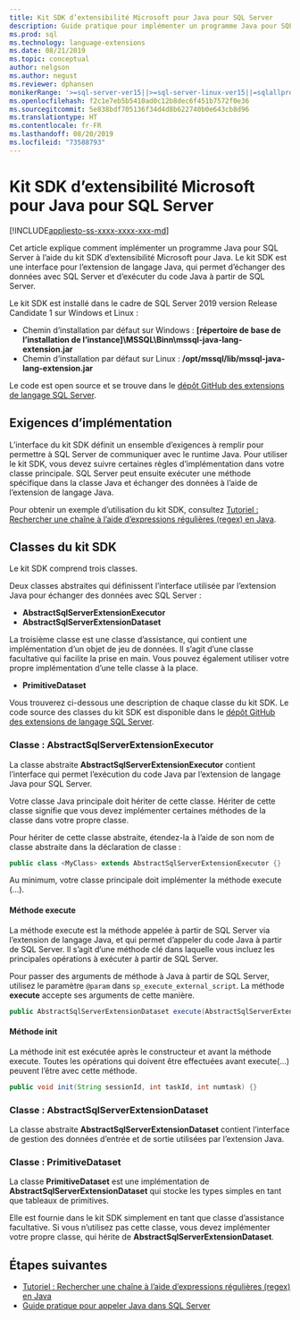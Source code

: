 ```yaml
---
title: Kit SDK d’extensibilité Microsoft pour Java pour SQL Server
description: Guide pratique pour implémenter un programme Java pour SQL Server à l’aide du kit SDK d’extensibilité Microsoft pour Java.
ms.prod: sql
ms.technology: language-extensions
ms.date: 08/21/2019
ms.topic: conceptual
author: nelgson
ms.author: negust
ms.reviewer: dphansen
monikerRange: '>=sql-server-ver15||>=sql-server-linux-ver15||=sqlallproducts-allversions'
ms.openlocfilehash: f2c1e7eb5b5410ad0c12b8dec6f451b7572f0e36
ms.sourcegitcommit: 5e838bdf705136f34d4d8b622740b0e643cb8d96
ms.translationtype: HT
ms.contentlocale: fr-FR
ms.lasthandoff: 08/20/2019
ms.locfileid: "73588793"
---
```

# <a name="microsoft-extensibility-sdk-for-java-for-sql-server"></a>Kit SDK d’extensibilité Microsoft pour Java pour SQL Server
[!INCLUDE[appliesto-ss-xxxx-xxxx-xxx-md](../../includes/appliesto-ss-xxxx-xxxx-xxx-md.md)]

Cet article explique comment implémenter un programme Java pour SQL Server à l’aide du kit SDK d’extensibilité Microsoft pour Java. Le kit SDK est une interface pour l’extension de langage Java, qui permet d’échanger des données avec SQL Server et d’exécuter du code Java à partir de SQL Server.

Le kit SDK est installé dans le cadre de SQL Server 2019 version Release Candidate 1 sur Windows et Linux :

+ Chemin d’installation par défaut sur Windows : **[répertoire de base de l’installation de l’instance]\MSSQL\Binn\mssql-java-lang-extension.jar**
+ Chemin d’installation par défaut sur Linux : **/opt/mssql/lib/mssql-java-lang-extension.jar**

Le code est open source et se trouve dans le [dépôt GitHub des extensions de langage SQL Server](https://github.com/microsoft/sql-server-language-extensions).

## <a name="implementation-requirements"></a>Exigences d’implémentation

L’interface du kit SDK définit un ensemble d’exigences à remplir pour permettre à SQL Server de communiquer avec le runtime Java. Pour utiliser le kit SDK, vous devez suivre certaines règles d’implémentation dans votre classe principale. SQL Server peut ensuite exécuter une méthode spécifique dans la classe Java et échanger des données à l’aide de l’extension de langage Java.

Pour obtenir un exemple d’utilisation du kit SDK, consultez [Tutoriel : Rechercher une chaîne à l’aide d’expressions régulières (regex) en Java](../tutorials/search-for-string-using-regular-expressions-in-java.md).

## <a name="sdk-classes"></a>Classes du kit SDK

Le kit SDK comprend trois classes.

Deux classes abstraites qui définissent l’interface utilisée par l’extension Java pour échanger des données avec SQL Server :

- **AbstractSqlServerExtensionExecutor**
- **AbstractSqlServerExtensionDataset**

La troisième classe est une classe d’assistance, qui contient une implémentation d’un objet de jeu de données. Il s’agit d’une classe facultative qui facilite la prise en main. Vous pouvez également utiliser votre propre implémentation d’une telle classe à la place.

- **PrimitiveDataset**

Vous trouverez ci-dessous une description de chaque classe du kit SDK. Le code source des classes du kit SDK est disponible dans le [dépôt GitHub des extensions de langage SQL Server](https://github.com/microsoft/sql-server-language-extensions/tree/master/language-extensions/java/sdk).

### <a name="class-abstractsqlserverextensionexecutor"></a>Classe : AbstractSqlServerExtensionExecutor

La classe abstraite **AbstractSqlServerExtensionExecutor** contient l’interface qui permet l’exécution du code Java par l’extension de langage Java pour SQL Server.

Votre classe Java principale doit hériter de cette classe. Hériter de cette classe signifie que vous devez implémenter certaines méthodes de la classe dans votre propre classe.

Pour hériter de cette classe abstraite, étendez-la à l’aide de son nom de classe abstraite dans la déclaration de classe :

```java
public class <MyClass> extends AbstractSqlServerExtensionExecutor {}
```

Au minimum, votre classe principale doit implémenter la méthode execute (...).

#### <a name="method-execute"></a>Méthode execute

La méthode execute est la méthode appelée à partir de SQL Server via l’extension de langage Java, et qui permet d’appeler du code Java à partir de SQL Server. Il s’agit d’une méthode clé dans laquelle vous incluez les principales opérations à exécuter à partir de SQL Server.

Pour passer des arguments de méthode à Java à partir de SQL Server, utilisez le paramètre `@param` dans `sp_execute_external_script`. La méthode **execute** accepte ses arguments de cette manière.

```java
public AbstractSqlServerExtensionDataset execute(AbstractSqlServerExtensionDataset input, LinkedHashMap<String, Object> params)  {}
```

#### <a name="method-init"></a>Méthode init

La méthode init est exécutée après le constructeur et avant la méthode execute. Toutes les opérations qui doivent être effectuées avant execute(...) peuvent l’être avec cette méthode.

```java
public void init(String sessionId, int taskId, int numtask) {}
```

### <a name="class-abstractsqlserverextensiondataset"></a>Classe : AbstractSqlServerExtensionDataset

La classe abstraite **AbstractSqlServerExtensionDataset** contient l’interface de gestion des données d’entrée et de sortie utilisées par l’extension Java.


### <a name="class-primitivedataset"></a>Classe : PrimitiveDataset

La classe **PrimitiveDataset** est une implémentation de **AbstractSqlServerExtensionDataset** qui stocke les types simples en tant que tableaux de primitives.

Elle est fournie dans le kit SDK simplement en tant que classe d’assistance facultative. Si vous n’utilisez pas cette classe, vous devez implémenter votre propre classe, qui hérite de **AbstractSqlServerExtensionDataset**.  

## <a name="next-steps"></a>Étapes suivantes

+ [Tutoriel : Rechercher une chaîne à l’aide d’expressions régulières (regex) en Java](../tutorials/search-for-string-using-regular-expressions-in-java.md)
+ [Guide pratique pour appeler Java dans SQL Server](call-java-from-sql.md)
